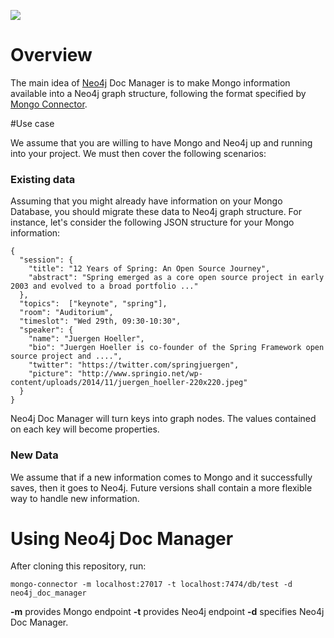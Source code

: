 ![](https://travis-ci.org/neo4j-contrib/neo4j_doc_manager.svg)

# Overview

The main idea of [Neo4j](http://neo4j.com/) Doc Manager is to make Mongo information available into a Neo4j graph structure, following the format specified by [Mongo Connector](https://github.com/10gen-labs/mongo-connector).

#Use case

We assume that you are willing to have Mongo and Neo4j up and running into your project. We must then cover the following scenarios:
### Existing data
Assuming that you might already have information on your Mongo Database, you should migrate these data to Neo4j graph structure.
For instance, let's consider the following JSON structure for your Mongo information:
```
{
  "session": {
    "title": "12 Years of Spring: An Open Source Journey",
    "abstract": "Spring emerged as a core open source project in early 2003 and evolved to a broad portfolio ..."
  },
  "topics":  ["keynote", "spring"], 
  "room": "Auditorium",
  "timeslot": "Wed 29th, 09:30-10:30",
  "speaker": {
    "name": "Juergen Hoeller",
    "bio": "Juergen Hoeller is co-founder of the Spring Framework open source project and ....",
    "twitter": "https://twitter.com/springjuergen",
    "picture": "http://www.springio.net/wp-content/uploads/2014/11/juergen_hoeller-220x220.jpeg"
  }
}
```
Neo4j Doc Manager will turn keys into graph nodes. The values contained on each key will become properties. 

### New Data
We assume that if a new information comes to Mongo and it successfully saves, then it goes to Neo4j. Future versions shall contain a more flexible way to handle new information.

# Using Neo4j Doc Manager

After cloning this repository, run:

```
mongo-connector -m localhost:27017 -t localhost:7474/db/test -d neo4j_doc_manager

```

**-m** provides Mongo endpoint
**-t** provides Neo4j endpoint
**-d** specifies Neo4j Doc Manager.
